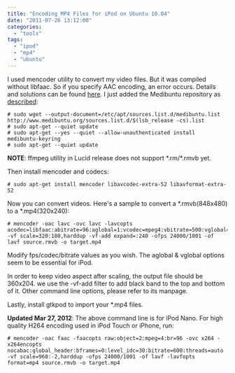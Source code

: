 ```yaml
---
title: "Encoding MP4 Files for iPod on Ubuntu 10.04"
date: "2011-07-26 13:12:00"
categories: 
  - "tools"
tags: 
  - "ipod"
  - "mp4"
  - "ubuntu"
---
```


I used mencoder utility to convert my video files. But it was compiled without libfaac. So if you specify AAC encoding, an error occurs. Details and solutions can be found [here](http://ubuntuforums.org/showthread.php?t=1117283). I just added the Medibuntu repository as [described](https://help.ubuntu.com/community/Medibuntu):

```
# sudo wget --output-document=/etc/apt/sources.list.d/medibuntu.list http://www.medibuntu.org/sources.list.d/$(lsb_release -cs).list
# sudo apt-get --quiet update
# sudo apt-get --yes --quiet --allow-unauthenticated install medibuntu-keyring
# sudo apt-get --quiet update
```

**NOTE**: ffmpeg utility in Lucid release does not support \*.rm/\*.rmvb yet.

Then install mencoder and codecs:

```
# sudo apt-get install mencoder libavcodec-extra-52 libavformat-extra-52
```

Now you can convert videos. Here's a sample to convert a \*.rmvb(848x480) to a \*.mp4(320x240):

```
# mencoder -oac lavc -ovc lavc -lavcopts acodec=libfaac:abitrate=96:aglobal=1:vcodec=mpeg4:vbitrate=500:vglobal=1 -vf scale=320:180,harddup -vf-add expand=:240 -ofps 24000/1001 -of lavf source.rmvb -o target.mp4
```

Modify fps/codec/bitrate values as you wish. The aglobal & vglobal options seem to be essential for iPod.

In order to keep video aspect after scaling, the output file should be 360x204. we use the -vf-add filter to add black band to the top and bottom of it. Other command line options, please refer to its manpage.

Lastly, install gtkpod to import your \*.mp4 files.

**Updated Mar 27, 2012**: The above command line is for iPod Nano. For high quality H264 encoding used in iPod Touch or iPhone, run:

```
# mencoder -oac faac -faacopts raw:object=2:mpeg=4:br=96 -ovc x264 -x264encopts nocabac:global_header:bframes=0:level_idc=30:bitrate=600:threads=auto -vf scale=960:-2,harddup -ofps 24000/1001 -of lavf -lavfopts format=mp4 source.rmvb -o target.mp4
```
